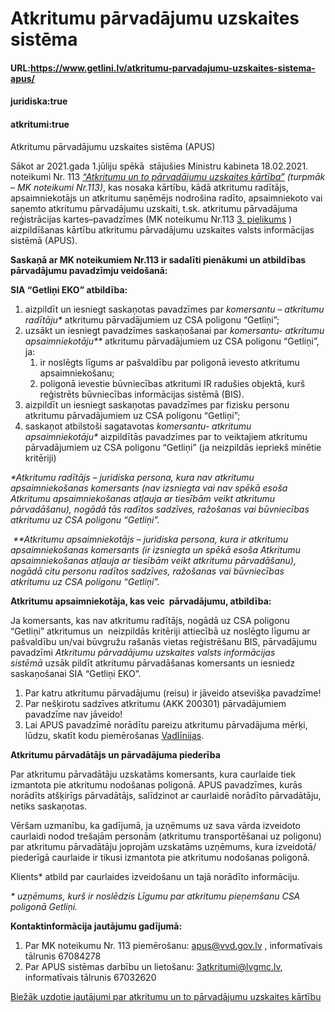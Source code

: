 # Atkritumu pārvadājumu uzskaites sistēma

#### URL:https://www.getlini.lv/atkritumu-parvadajumu-uzskaites-sistema-apus/

#### juridiska:true
#### atkritumi:true

Atkritumu pārvadājumu uzskaites sistēma (APUS)

Sākot ar 2021.gada 1.jūliju spēkā  stājušies Ministru kabineta 18.02.2021. noteikumi Nr. 113 [_“Atkritumu un to pārvadājumu uzskaites kārtība”_](https://likumi.lv/doc.php?id=321151&version_date=23.02.2021) _(turpmāk – MK noteikumi Nr.113)_, kas nosaka kārtību, kādā atkritumu radītājs, apsaimniekotājs un atkritumu saņēmējs nodrošina radīto, apsaimniekoto vai saņemto atkritumu pārvadājumu uzskaiti, t.sk. atkritumu pārvadājuma reģistrācijas kartes–pavadzīmes (MK noteikumu Nr.113 [3\. pielikums](https://www.getlini.lv/wp-content/uploads/2022/06/P3.docx) ) aizpildīšanas kārtību atkritumu pārvadājumu uzskaites valsts informācijas sistēmā (APUS).

**Saskaņā ar MK noteikumiem Nr.113 ir sadalīti pienākumi un atbildības pārvadājumu pavadzīmju veidošanā:**

**SIA “Getliņi EKO” atbildība:**

1.  aizpildīt un iesniegt saskaņotas pavadzīmes par _komersantu – atkritumu radītāju\*_ atkritumu pārvadājumiem uz CSA poligonu “Getliņi”;
2.  uzsākt un iesniegt pavadzīmes saskaņošanai par _komersantu- atkritumu apsaimniekotāju\*\*_ atkritumu pārvadājumiem uz CSA poligonu “Getliņi”, ja:
    1.  ir noslēgts līgums ar pašvaldību par poligonā ievesto atkritumu apsaimniekošanu;
    2.  poligonā ievestie būvniecības atkritumi IR radušies objektā, kurš reģistrēts būvniecības informācijas sistēmā (BIS).
3.  aizpildīt un iesniegt saskaņotas pavadzīmes par fizisku personu atkritumu pārvadājumiem uz CSA poligonu “Getliņi”;
4.  saskaņot atbilstoši sagatavotas _komersantu- atkritumu apsaimniekotāju\*_ aizpildītās pavadzīmes par to veiktajiem atkritumu pārvadājumiem uz CSA poligonu “Getliņi” (ja neizpildās iepriekš minētie kritēriji)

_\*Atkritumu radītājs – juridiska persona, kura nav atkritumu apsaimniekošanas komersants (nav izsniegta vai nav spēkā esoša Atkritumu apsaimniekošanas atļauja ar tiesībām veikt atkritumu pārvadāšanu), nogādā tās radītos sadzīves, ražošanas vai būvniecības atkritumu uz CSA poligonu “Getliņi”._

 _\*\*Atkritumu apsaimniekotājs – juridiska persona, kura ir atkritumu apsaimniekošanas komersants (ir izsniegta un spēkā esoša Atkritumu apsaimniekošanas atļauja ar tiesībām veikt atkritumu pārvadāšanu), nogādā citu personu radītos sadzīves, ražošanas vai būvniecības atkritumu uz CSA poligonu “Getliņi”._  

**Atkritumu apsaimniekotāja, kas veic  pārvadājumu, atbildība:**

Ja komersants, kas nav atkritumu radītājs, nogādā uz CSA poligonu “Getliņi” atkritumus un  neizpildās kritēriji attiecībā uz noslēgto līgumu ar pašvaldību un/vai būvgružu rašanās vietas reģistrēšanu BIS, pārvadājumu pavadzīmi _Atkritumu pārvadājumu uzskaites valsts informācijas sistēmā_ uzsāk pildīt atkritumu pārvadāšanas komersants un iesniedz saskaņošanai SIA “Getliņi EKO”.

1.  Par katru atkritumu pārvadājumu (reisu) ir jāveido atsevišķa pavadzīme!
2.  Par nešķirotu sadzīves atkritumu (AKK 200301) pārvadājumiem pavadzīme nav jāveido!
3.  Lai APUS pavadzīmē norādītu pareizu atkritumu pārvadājuma mērķi, lūdzu, skatīt kodu piemērošanas [Vadlīnijas](https://www.getlini.lv/wp-content/uploads/2023/01/APUS_kodu_vadlinijas_klientiem_2023.pdf).

**Atkritumu pārvadātājs un pārvadājuma piederība**

Par atkritumu pārvadātāju uzskatāms komersants, kura caurlaide tiek izmantota pie atkritumu nodošanas poligonā. APUS pavadzīmes, kurās norādīts atšķirīgs pārvadātājs, salīdzinot ar caurlaidē norādīto pārvadātāju, netiks saskaņotas.

Vēršam uzmanību, ka gadījumā, ja uzņēmums uz sava vārda izveidoto caurlaidi nodod trešajām personām (atkritumu transportēšanai uz poligonu) par atkritumu pārvadātāju joprojām uzskatāms uzņēmums, kura izveidotā/ piederīgā caurlaide ir tikusi izmantota pie atkritumu nodošanas poligonā.

Klients\* atbild par caurlaides izveidošanu un tajā norādīto informāciju.

_\*_ _uzņēmums, kurš ir noslēdzis Līgumu par atkritumu pieņemšanu CSA poligonā Getliņi._

**Kontaktinformācija jautājumu gadījumā:**

1.  Par MK noteikumu Nr. 113 piemērošanu: [apus@vvd.gov.lv](mailto:apus@vvd.gov.lv) , informatīvais tālrunis 67084278
2.  Par APUS sistēmas darbību un lietošanu: [3atkritumi@lvgmc.lv](mailto:3atkritumi@lvgmc.lv),  informatīvais tālrunis 67032620

[Biežāk uzdotie jautājumi par atkritumu un to pārvadājumu uzskaites kārtību](https://www.varam.gov.lv/lv/biezak-uzdotie-jautajumi-par-atkritumu-un-parvadajumu-uzskaites-kartibu)
